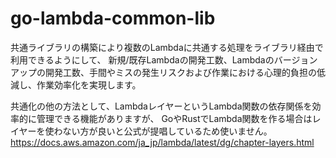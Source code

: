 # go-lambda-common-lib

共通ライブラリの構築により複数のLambdaに共通する処理をライブラリ経由で利用できるようにして、
新規/既存Lambdaの開発工数、Lambdaのバージョンアップの開発工数、手間やミスの発生リスクおよび作業における心理的負担の低減し、作業効率化を実現します。

共通化の他の方法として、LambdaレイヤーというLambda関数の依存関係を効率的に管理できる機能がありますが、
GoやRustでLambda関数を作る場合はレイヤーを使わない方が良いと公式が提唱しているため使いません。
https://docs.aws.amazon.com/ja_jp/lambda/latest/dg/chapter-layers.html
